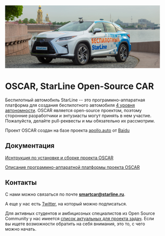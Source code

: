 ![logo](docs/oscar/images/main_page/lexus_rx_sl_2.png)

# OSCAR, StarLine Open-Source CAR

Беспилотный автомобиль StarLine -- это программно-аппаратная платформа для создания беспилотного автомобиля [4 уровня автономности](https://en.wikipedia.org/wiki/Autonomous_car#Levels_of_driving_automation). OSCAR является open-source проектом, поэтому сторонние разработчики и энтузиасты могут принять в нем участие. Пожалуйста, делайте pull-реквесты и мы обязательно их рассмотрим.

Проект OSCAR создан на базе проекта [apollo.auto](https://apollo.auto) от [Baidu](https://www.baidu.com/)


## Документация

[Иснтрукция по установке и сборке проекта OSCAR](docs/oscar/README.md)

[Описание программно-аппаратной платформы проекта OSCAR](docs/oscar/soft_hard_description.md)

## Контакты

С нами можно связаться по почте **smartcar@starline.ru**.

А еще у нас есть [Twitter](https://twitter.com/starline_oscar), на который можно подписаться.

Для активных студентов и амбициозных специалистов из Open Source Community у нас имеется [список актуальных для проекта задач](docs/oscar/task_for_students.md). Если вы ищете возможности обратить на себя внимания, это то, с чего можно начать.
